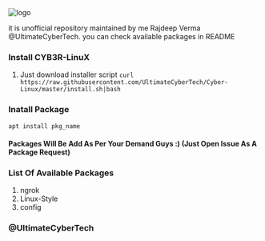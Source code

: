 <img src="" alt="logo" border="0">


it is unofficial repository maintained by me Rajdeep Verma @UltimateCyberTech. you can check available packages in README

### Install CYB3R-LinuX
1. Just download installer script `curl https://raw.githubusercontent.com/UltimateCyberTech/Cyber-Linux/master/install.sh|bash`

### Inatall Package 
`apt install pkg_name`

#### Packages Will Be Add As Per Your Demand Guys :) (Just Open Issue As A Package Request)

### List Of Available Packages
1. ngrok
2. Linux-Style
3. config

### @UltimateCyberTech

